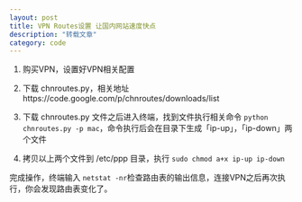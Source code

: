```yaml
---
layout: post
title: VPN Routes设置 让国内网站速度快点
description: "转载文章"
category: code
---
```


1. 购买VPN，设置好VPN相关配置

2. 下载 chnroutes.py，相关地址https://code.google.com/p/chnroutes/downloads/list

3. 下载 chnroutes.py 文件之后进入终端，找到文件执行相关命令 `python chnroutes.py -p mac`，命令执行后会在目录下生成「ip-up」，「ip-down」两个文件

4. 拷贝以上两个文件到 /etc/ppp 目录，执行 `sudo chmod a+x ip-up ip-down`

完成操作，终端输入 `netstat -nr`检查路由表的输出信息，连接VPN之后再次执行，你会发现路由表变化了。
